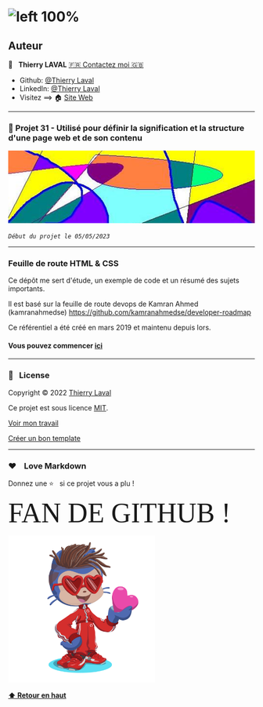 # ![left 100%](https://raw.githubusercontent.com/thierry-laval/archives/master/images/logo-portfolio.png "Un bien beau logo !")

## Auteur

👤 &nbsp; **Thierry LAVAL** [🇫🇷 Contactez moi 🇬🇧](<contact@thierrylaval.dev>)

* Github: [@Thierry Laval](https://github.com/thierry-laval)
* LinkedIn: [@Thierry Laval](https://www.linkedin.com/in/thierry-laval)
* Visitez ==> 🏠 [Site Web](https://thierrylaval.dev)

***

### 📎 Projet 31 - Utilisé pour définir la signification et la structure d'une page web et de son contenu

![left 100%](/CSS/images/peinture.jpg?raw=true)

_`Début du projet le 05/05/2023`_

***

### Feuille de route HTML & CSS

Ce dépôt me sert d'étude, un exemple de code et un résumé des sujets importants.

Il est basé sur la feuille de route devops de Kamran Ahmed (kamranahmedse)
<https://github.com/kamranahmedse/developer-roadmap>

Ce référentiel a été créé en mars 2019 et maintenu depuis lors.

#### Vous pouvez commencer [ici](summary.md)

***

### 📝 &nbsp; License

Copyright © 2022 [Thierry Laval](https://thierrylaval.dev)

Ce projet est sous licence [MIT](LICENCE).

[Voir mon travail](https://github.com/thierry-laval)

[Créer un bon template](https://github.com/thierry-laval/P22-template-pour-un-readme)

***

### &hearts;&nbsp;&nbsp;&nbsp;&nbsp;Love Markdown

Donnez une ⭐️ &nbsp; si ce projet vous a plu !

<span style="font-family:Papyrus; font-size:4em;">FAN DE GITHUB !</span>

<!--[This is an image](https://myoctocat.com/)-->

<img src="/CSS/images/octocat.png"  alt="Octocat Image" height="300" />

**[⬆ Retour en haut](#auteur)**
